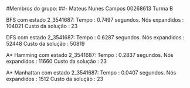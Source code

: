 #Membros do grupo:
##- Mateus Nunes Campos 00268613 Turma B




BFS com estado 2_3541687: 
 Tempo : 0.7497 segundos.
 Nós expandidos : 104021
 Custo da solução : 23

DFS com estado 2_3541687: 
 Tempo : 0.6287 segundos.
 Nós expandidos : 52448
 Custo da solução : 50819

A* Hamming com estado 2_3541687: 
 Tempo : 0.2837 segundos.
 Nós expandidos : 11660
 Custo da solução : 23
 
A* Manhattan com estado 2_3541687: 
 Tempo : 0.0407 segundos.
 Nós expandidos : 1512
 Custo da solução : 23
